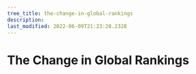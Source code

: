```yaml
---
tree_title: the-change-in-global-rankings
description: 
last_modified: 2022-06-09T21:23:28.2328
---
```


# The Change in Global Rankings
